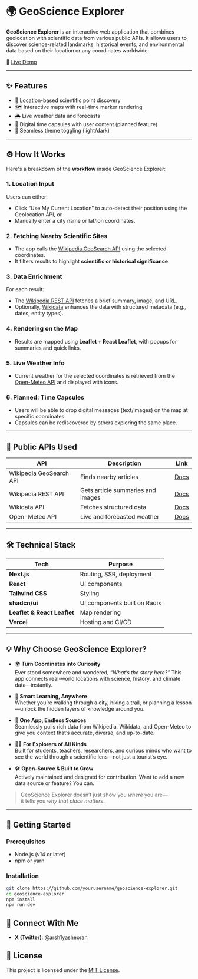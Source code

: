 # 🌍 GeoScience Explorer

**GeoScience Explorer** is an interactive web application that combines geolocation with scientific data from various public APIs. It allows users to discover science-related landmarks, historical events, and environmental data based on their location or any coordinates worldwide.

🔗 [Live Demo](https://geo-science-explorer.vercel.app/)

---

## ✨ Features

- 📍 Location-based scientific point discovery  
- 🗺️ Interactive maps with real-time marker rendering  
- 🌦️ Live weather data and forecasts  
- 🎒 Digital time capsules with user content (planned feature)  
- 🔄 Seamless theme toggling (light/dark)

---

## ⚙️ How It Works

Here's a breakdown of the **workflow** inside GeoScience Explorer:

### 1. **Location Input**  
Users can either:  
- Click “Use My Current Location” to auto-detect their position using the Geolocation API, or  
- Manually enter a city name or lat/lon coordinates.

### 2. **Fetching Nearby Scientific Sites**  
- The app calls the [Wikipedia GeoSearch API](https://www.mediawiki.org/wiki/API:Geosearch) using the selected coordinates.  
- It filters results to highlight **scientific or historical significance**.

### 3. **Data Enrichment**  
For each result:  
- The [Wikipedia REST API](https://en.wikipedia.org/api/rest_v1/) fetches a brief summary, image, and URL.  
- Optionally, [Wikidata](https://www.wikidata.org/wiki/Wikidata:Data_access) enhances the data with structured metadata (e.g., dates, entity types).

### 4. **Rendering on the Map**  
- Results are mapped using **Leaflet + React Leaflet**, with popups for summaries and quick links.

### 5. **Live Weather Info**  
- Current weather for the selected coordinates is retrieved from the [Open-Meteo API](https://open-meteo.com/) and displayed with icons.

### 6. **Planned: Time Capsules**  
- Users will be able to drop digital messages (text/images) on the map at specific coordinates.  
- Capsules can be rediscovered by others exploring the same place.

---

## 🔌 Public APIs Used

| API | Description | Link |
|-----|-------------|------|
| Wikipedia GeoSearch API | Finds nearby articles | [Docs](https://www.mediawiki.org/wiki/API:Geosearch) |
| Wikipedia REST API | Gets article summaries and images | [Docs](https://en.wikipedia.org/api/rest_v1/) |
| Wikidata API | Fetches structured data | [Docs](https://www.wikidata.org/wiki/Wikidata:Data_access) |
| Open-Meteo API | Live and forecasted weather | [Docs](https://open-meteo.com/) |

---

## 🛠️ Technical Stack

| Tech | Purpose |
|------|---------|
| **Next.js** | Routing, SSR, deployment |
| **React** | UI components |
| **Tailwind CSS** | Styling |
| **shadcn/ui** | UI components built on Radix |
| **Leaflet & React Leaflet** | Map rendering |
| **Vercel** | Hosting and CI/CD |

---

## 💡 Why Choose GeoScience Explorer?

- 🌍 **Turn Coordinates into Curiosity**  
  Ever stood somewhere and wondered, *“What’s the story here?”* This app connects real-world locations with science, history, and climate data—instantly.

- 🧠 **Smart Learning, Anywhere**  
  Whether you’re walking through a city, hiking a trail, or planning a lesson—unlock the hidden layers of knowledge around you.

- 🔗 **One App, Endless Sources**  
  Seamlessly pulls rich data from Wikipedia, Wikidata, and Open-Meteo to give you context that’s accurate, diverse, and up-to-date.

- 👨‍🏫 **For Explorers of All Kinds**  
  Built for students, teachers, researchers, and curious minds who want to see the world through a scientific lens—not just a tourist’s eye.

- 🛠 **Open-Source & Built to Grow**  
  Actively maintained and designed for contribution. Want to add a new data source or feature? You can.

> GeoScience Explorer doesn’t just show you *where* you are—  
> it tells you *why that place matters*.

---

## 🚀 Getting Started

### Prerequisites

- Node.js (v14 or later)
- npm or yarn

### Installation

```bash
git clone https://github.com/yourusername/geoscience-explorer.git
cd geoscience-explorer
npm install
npm run dev
```

## 📢 Connect With Me

- **X (Twitter)**: [@arsh1yasheoran](https://twitter.com/arsh1yasheoran)


## 📄 License

This project is licensed under the [MIT License](LICENSE).
